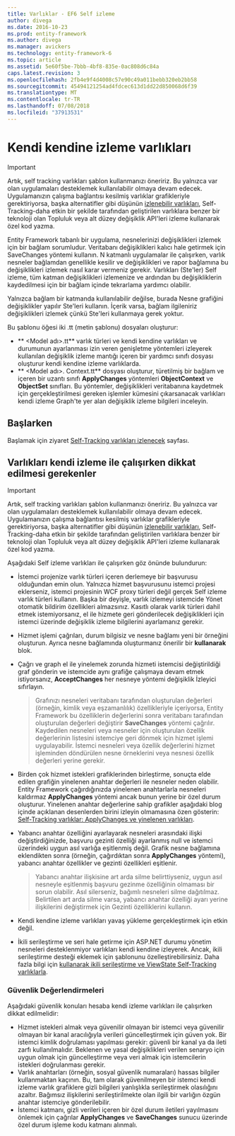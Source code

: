 ```yaml
---
title: Varlıklar - EF6 Self izleme
author: divega
ms.date: 2016-10-23
ms.prod: entity-framework
ms.author: divega
ms.manager: avickers
ms.technology: entity-framework-6
ms.topic: article
ms.assetid: 5e60f5be-7bbb-4bf8-835e-0ac808d6c84a
caps.latest.revision: 3
ms.openlocfilehash: 2fb4e9f4d4008c57e90c49a011bebb320eb2bb58
ms.sourcegitcommit: 45494121254ad4fdcec613d1dd22d850068d6f39
ms.translationtype: MT
ms.contentlocale: tr-TR
ms.lasthandoff: 07/08/2018
ms.locfileid: "37913531"
---
```

# <a name="self-tracking-entities"></a>Kendi kendine izleme varlıkları

> [!IMPORTANT]
> Artık, self tracking varlıkları şablon kullanmanızı öneririz. Bu yalnızca var olan uygulamaları desteklemek kullanılabilir olmaya devam edecek. Uygulamanızın çalışma bağlantısı kesilmiş varlıklar grafikleriyle gerektiriyorsa, başka alternatifler gibi düşünün [izlenebilir varlıkları](http://trackableentities.github.io/), Self-Tracking-daha etkin bir şekilde tarafından geliştirilen varlıklara benzer bir teknoloji olan Topluluk veya alt düzey değişiklik API'leri izleme kullanarak özel kod yazma.

Entity Framework tabanlı bir uygulama, nesnelerinizi değişiklikleri izlemek için bir bağlam sorumludur. Veritabanı değişiklikleri kalıcı hale getirmek için SaveChanges yöntemi kullanın. N katmanlı uygulamalar ile çalışırken, varlık nesneler bağlamdan genellikle kesilir ve değişiklikleri ve rapor bağlamına bu değişiklikleri izlemek nasıl karar vermeniz gerekir. Varlıkları (Ste'ler) Self izleme, tüm katman değişiklikleri izlemenize ve ardından bu değişikliklerin kaydedilmesi için bir bağlam içinde tekrarlama yardımcı olabilir.  

Yalnızca bağlam bir katmanda kullanılabilir değilse, burada Nesne grafiğini değişiklikler yapılır Ste'leri kullanın. İçerik varsa, bağlam ilgileniriz değişiklikleri izlemek çünkü Ste'leri kullanmaya gerek yoktur.  

Bu şablonu öğesi iki .tt (metin şablonu) dosyaları oluşturur:  

- ** \<Model adı\>.tt** varlık türleri ve kendi kendine varlıkları ve durumunun ayarlanması izin veren genişletme yöntemleri izleyerek kullanılan değişiklik izleme mantığı içeren bir yardımcı sınıfı dosyası oluşturur kendi kendine izleme varlıklarda.  
- ** \<Model adı\>. Context.tt** dosyası oluşturur, türetilmiş bir bağlam ve içeren bir uzantı sınıfı **ApplyChanges** yöntemleri **ObjectContext** ve **ObjectSet** sınıfları. Bu yöntemler, değişiklikleri veritabanına kaydetmek için gerçekleştirilmesi gereken işlemler kümesini çıkarsanacak varlıkları kendi izleme Graph'te yer alan değişiklik izleme bilgileri inceleyin.  

## <a name="get-started"></a>Başlarken  

Başlamak için ziyaret [Self-Tracking varlıkları izlenecek](walkthrough.md) sayfası.  

## <a name="considerations-when-working-with-self-tracking-entities"></a>Varlıkları kendi izleme ile çalışırken dikkat edilmesi gerekenler  
> [!IMPORTANT]
> Artık, self tracking varlıkları şablon kullanmanızı öneririz. Bu yalnızca var olan uygulamaları desteklemek kullanılabilir olmaya devam edecek. Uygulamanızın çalışma bağlantısı kesilmiş varlıklar grafikleriyle gerektiriyorsa, başka alternatifler gibi düşünün [izlenebilir varlıkları](http://trackableentities.github.io/), Self-Tracking-daha etkin bir şekilde tarafından geliştirilen varlıklara benzer bir teknoloji olan Topluluk veya alt düzey değişiklik API'leri izleme kullanarak özel kod yazma.

Aşağıdaki Self izleme varlıkları ile çalışırken göz önünde bulundurun:  

- İstemci projenize varlık türleri içeren derlemeye bir başvurusu olduğundan emin olun. Yalnızca hizmet başvurusunu istemci projesi eklerseniz, istemci projesinin WCF proxy türleri değil gerçek Self izleme varlık türleri kullanın. Başka bir deyişle, varlık izlemeyi istemcide Yönet otomatik bildirim özellikleri almazsınız. Kasıtlı olarak varlık türleri dahil etmek istemiyorsanız, el ile hizmete geri gönderilecek değişiklikleri için istemci üzerinde değişiklik izleme bilgilerini ayarlamanız gerekir.  
- Hizmet işlemi çağrıları, durum bilgisiz ve nesne bağlamı yeni bir örneğini oluşturun. Ayrıca nesne bağlamında oluşturmanız önerilir bir **kullanarak** blok.  
- Çağrı ve graph el ile yinelemek zorunda hizmeti istemcisi değiştirildiği graf gönderin ve istemcide aynı grafiğe çalışmaya devam etmek istiyorsanız, **AcceptChanges** her nesneye yöntemi değişiklik İzleyici sıfırlayın.  

    > Grafınızı nesneleri veritabanı tarafından oluşturulan değerleri (örneğin, kimlik veya eşzamanlılık) özellikleriyle içeriyorsa, Entity Framework bu özelliklerin değerlerini sonra veritabanı tarafından oluşturulan değerleri değiştirir **SaveChanges** yöntemi çağrılır. Kaydedilen nesneleri veya nesneler için oluşturulan özellik değerlerinin listesini istemciye geri dönmek için hizmet işlemi uygulayabilir. İstemci nesneleri veya özellik değerlerini hizmet işleminden döndürülen nesne örneklerini veya nesnesi özellik değerleri yerine gerekir.  
- Birden çok hizmet istekleri grafiklerinden birleştirme, sonuçta elde edilen grafiğin yinelenen anahtar değerleri ile nesneler neden olabilir. Entity Framework çağırdığınızda yinelenen anahtarlarla nesneleri kaldırmaz **ApplyChanges** yöntemi ancak bunun yerine bir özel durum oluşturur. Yinelenen anahtar değerlerine sahip grafikler aşağıdaki blog içinde açıklanan desenlerden birini izleyin olmamasına özen gösterin: [Self-Tracking varlıklar: ApplyChanges ve yinelenen varlıkları](http://go.microsoft.com/fwlink/?LinkID=205119&clcid=0x409).  
- Yabancı anahtar özelliğini ayarlayarak nesneleri arasındaki ilişki değiştirdiğinizde, başvuru gezinti özelliği ayarlanmış null ve istemci üzerindeki uygun asıl varlığa eşitlenmiş değil. Grafik nesne bağlamına eklendikten sonra (örneğin, çağırdıktan sonra **ApplyChanges** yöntemi), yabancı anahtar özellikler ve gezinti özellikleri eşitlenir.  

    > Yabancı anahtar ilişkisine art arda silme belirttiyseniz, uygun asıl nesneyle eşitlenmiş başvuru gezinme özelliğinin olmaması bir sorun olabilir. Asıl silerseniz, bağımlı nesneleri silme dağıtılmaz. Belirtilen art arda silme varsa, yabancı anahtar özelliği ayarı yerine ilişkilerini değiştirmek için Gezinti özelliklerini kullanın.  
- Kendi kendine izleme varlıkları yavaş yükleme gerçekleştirmek için etkin değil.  
- İkili serileştirme ve seri hale getirme için ASP.NET durumu yönetim nesneleri desteklenmiyor varlıkları kendi kendine izleyerek. Ancak, ikili serileştirme desteği eklemek için şablonunu özelleştirebilirsiniz. Daha fazla bilgi için [kullanarak ikili serileştirme ve ViewState Self-Tracking varlıklarla](http://go.microsoft.com/fwlink/?LinkId=199208).  

### <a name="security-considerations"></a>Güvenlik Değerlendirmeleri  

Aşağıdaki güvenlik konuları hesaba kendi izleme varlıkları ile çalışırken dikkat edilmelidir:  

- Hizmet istekleri almak veya güvenilir olmayan bir istemci veya güvenilir olmayan bir kanal aracılığıyla verileri güncelleştirmek için güven yok. Bir istemci kimlik doğrulaması yapılması gerekir: güvenli bir kanal ya da ileti zarfı kullanılmalıdır. Beklenen ve yasal değişiklikleri verilen senaryo için uygun olmak için güncelleştirme veya veri almak için istemcilerin istekleri doğrulanması gerekir.  
- Varlık anahtarları (örneğin, sosyal güvenlik numaraları) hassas bilgiler kullanmaktan kaçının. Bu, tam olarak güvenilmeyen bir istemci kendi izleme varlık grafiklere gizli bilgileri yanlışlıkla serileştirmek olasılığını azaltır. Bağımsız ilişkilerini serileştirilmekte olan ilgili bir varlığın özgün anahtar istemciye gönderilebilir.  
- İstemci katmanı, gizli verileri içeren bir özel durum iletileri yayılmasını önlemek için çağrılar **ApplyChanges** ve **SaveChanges** sunucu üzerinde özel durum işleme kodu katmanı alınmalı.  

